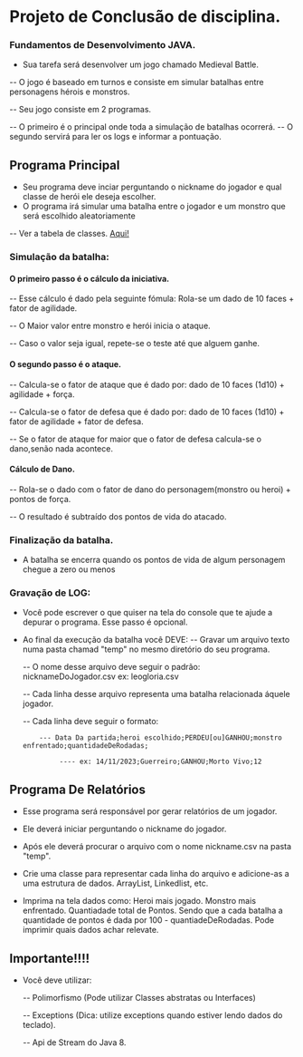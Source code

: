 # Projeto de Conclusão de disciplina.
### Fundamentos de Desenvolvimento JAVA.

- Sua tarefa será desenvolver um jogo chamado Medieval Battle.

-- O jogo é baseado em turnos e consiste em simular batalhas entre personagens hérois e monstros.


-- Seu jogo consiste em 2 programas.

-- O primeiro é o principal onde toda a simulação de batalhas ocorrerá.
-- O segundo servirá para ler os logs e informar a pontuação.


## Programa Principal
- Seu programa deve inciar perguntando o nickname do jogador e qual classe de herói ele deseja escolher.
- O programa irá simular uma batalha entre o jogador e um monstro que será escolhido aleatoriamente 
     
-- Ver a tabela de classes. <a href="https://github.com/leoinfnet/AT_JAVA_1_2023/blob/main/tabelaPersonagens.png.png" target="_blank">Aqui!</a>

### Simulação da batalha:
#### O primeiro passo é o cálculo da iniciativa.

-- Esse cálculo é dado pela seguinte fómula: Rola-se um dado de 10 faces + fator de agilidade.

-- O Maior valor entre monstro e herói inicia o ataque.

-- Caso o valor seja igual, repete-se o teste até que alguem ganhe.

#### O segundo passo é o ataque.

-- Calcula-se o fator de ataque que é dado por: dado de 10 faces (1d10) + agilidade + força.

-- Calcula-se o fator de defesa que é dado por: dado de 10 faces (1d10) + fator de agilidade + fator de defesa.

-- Se o fator de ataque for maior que o fator de defesa calcula-se o dano,senão nada acontece.

#### Cálculo de Dano.

-- Rola-se o dado com o fator de dano do personagem(monstro ou heroi) + pontos de força. 

-- O resultado é subtraído dos pontos de vida do atacado.

### Finalização da batalha.

- A batalha se encerra quando os pontos de vida de algum personagem chegue a zero ou menos

### Gravação de LOG:
- Você pode escrever o que quiser na tela do console que te ajude a depurar o programa. Esse passo é opcional.
- Ao final da execução da batalha você DEVE: 
     -- Gravar um arquivo texto numa pasta chamad "temp" no mesmo diretório do seu programa.

     -- O nome desse arquivo deve seguir o padrão: nicknameDoJogador.csv ex: leogloria.csv 

     -- Cada linha desse arquivo representa uma batalha relacionada áquele jogador. 

     -- Cada linha deve seguir o formato:

          --- Data Da partida;heroi escolhido;PERDEU[ou]GANHOU;monstro enfrentado;quantidadeDeRodadas;

               ---- ex: 14/11/2023;Guerreiro;GANHOU;Morto Vivo;12

## Programa De Relatórios
- Esse programa será responsável por gerar relatórios de um jogador.

- Ele deverá iniciar perguntando o nickname do jogador.

- Após ele deverá procurar o arquivo com o nome nickname.csv na pasta "temp".

- Crie uma classe para representar cada linha do arquivo e adicione-as a uma estrutura de dados. ArrayList, Linkedlist, etc.

- Imprima na tela dados como:
     Heroi mais jogado.
     Monstro mais enfrentado.
     Quantiadade total de Pontos. Sendo que a cada batalha a quantidade de pontos é dada por 100 - quantiadeDeRodadas.
     Pode imprimir quais dados achar relevate.


## Importante!!!!
- Você deve utilizar:

     -- Polimorfismo (Pode utilizar Classes abstratas ou Interfaces)

     -- Exceptions (Dica: utilize exceptions quando estiver lendo dados 
     do teclado).

     -- Api de Stream do Java 8.







